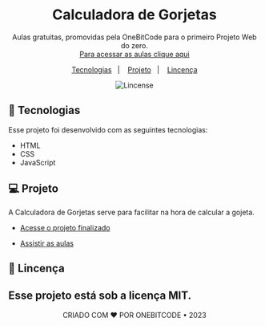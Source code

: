 <h1 align="center"> Calculadora de Gorjetas </h1>
<p align="center"> 
Aulas gratuitas, promovidas pela OneBitCode para o primeiro Projeto Web do zero. <br/>
<a href="https://start.onebitcode.com/aulas">Para acessar as aulas clique aqui</a>
</p>
<p align="center">
  <a href="#-Tecnologias">Tecnologias</a>&nbsp;&nbsp;&nbsp;|&nbsp;&nbsp;&nbsp;
  <a href="#-Projeto">Projeto</a>&nbsp;&nbsp;&nbsp;|&nbsp;&nbsp;&nbsp;
  <a href="#memo-lincença">Lincença</a>
</p>
<p align="center">
  <img alt="Lincense" src="https://img.shields.io/static/v1?label=lincense&message=MIT&color=49AA26&labelColor=000000">
</p>

## 🚀 Tecnologias

Esse projeto foi desenvolvido com as seguintes tecnologias:

- HTML
- CSS
- JavaScript

## 💻 Projeto

A Calculadora de Gorjetas serve para facilitar na hora de calcular a gojeta.

- [Acesse o projeto finalizado](https://kauaadrien.github.io/Start_Gorjeta/)

- [Assistir as aulas](https://start.onebitcode.com/aulas)

## :memo: Lincença

## Esse projeto está sob a licença MIT.

<p align="center">CRIADO COM ❤ POR ONEBITCODE • 2023</p>
